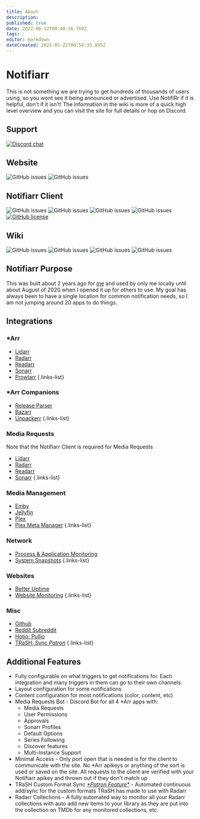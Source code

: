 ```yaml
---
title: About
description: 
published: true
date: 2022-06-12T00:40:16.760Z
tags: 
editor: markdown
dateCreated: 2021-05-22T00:58:35.895Z
---
```


# Notifiarr

This is not something we are trying to get hundreds of thousands of users using, so you wont see it being announced or advertised. Use  NotifiRr if it is helpful, don't if it isn't! The information in the wiki is more of a quick high level overview and you can visit the site for full details or hop on Discord.

## Support

[![Discord chat](https://img.shields.io/discord/764440599066574859?style=plastic&color=blue&logo=discord)](https://discord.gg/AURf8Yz)

## Website

![GitHub issues](https://img.shields.io/github/issues/Notifiarr/website?color=blue&logo=github&style=plastic) ![GitHub issues](https://img.shields.io/github/issues-closed/Notifiarr/website?color=blue&logo=github&style=plastic)

## Notifiarr Client

![GitHub issues](https://img.shields.io/github/issues/Notifiarr/notifiarr?color=blue&logo=github&style=plastic) ![GitHub issues](https://img.shields.io/github/issues-closed/Notifiarr/notifiarr?color=blue&logo=github&style=plastic)  ![GitHub issues](https://img.shields.io/github/issues-pr/Notifiarr/notifiarr?color=blue&logo=github&style=plastic)  ![GitHub issues](https://img.shields.io/github/issues-pr-closed/Notifiarr/notifiarr?color=blue&logo=github&style=plastic) [![GitHub license](https://img.shields.io/github/license/Notifiarr/notifiarr?color=blue)](https://github.com/Notifiarr/notifiarr/blob/main/LICENSE)

## Wiki

![GitHub issues](https://img.shields.io/github/issues/Notifiarr/wiki?color=blue&logo=github&style=plastic) ![GitHub issues](https://img.shields.io/github/issues-closed/Notifiarr/wiki?color=blue&logo=github&style=plastic)  ![GitHub issues](https://img.shields.io/github/issues-pr/Notifiarr/wiki?color=blue&logo=github&style=plastic)  ![GitHub issues](https://img.shields.io/github/issues-pr-closed/Notifiarr/wiki?color=blue&logo=github&style=plastic)

## Notifiarr Purpose

This was built about 2 years ago for [me](https://github.com/austinwbest) and used by only me locally until about August of 2020 when I opened it up for others to use. My goal has always been to have a single location for common notification needs, so I am not jumping around 20 apps to do things.

## Integrations

### \*Arr

* [Lidarr](/Website/Integrations/Lidarr.md)
* [Radarr](/Website/Integrations/Radarr.md)
* [Readarr](/Website/Integrations/Readarr.md)
* [Sonarr](/Website/Integrations/Sonarr.md)
* [Prowlarr](/Website/Integrations/Prowlarr.md)
{.links-list}

### \*Arr Companions

* [Release Parser](/Website/Integrations/ReleaseParser.md)
* [Bazarr](/Website/Integrations/Bazarr.md)
* [Unpackerr](/Website/Integrations/Unpackerr.md)
{.links-list}

### Media Requests

Note that the Notifiarr Client is required for Media Requests

* [Lidarr](/Website/Integrations/MediaRequests.md)
* [Radarr](/Website/Integrations/MediaRequests.md)
* [Readarr](/Website/Integrations/MediaRequests.md)
* [Sonarr](/Website/Integrations/MediaRequests.md)
{.links-list}

### Media Management

* [Emby](/Website/Integrations/Emby.md)
* [Jellyfin](/Website/Integrations/Jellyfin.md)
* [Plex](/Website/Integrations/Plex.md)
* [Plex Meta Manager](Website/Integrations/PMM.md)
{.links-list}

### Network

* [Process & Application Monitoring](/Website/Integrations/Network.md)
* [System Snapshots](/Website/Integrations/Snapshots.md)
{.links-list}

### Websites

* [Better Uptime](/Website/Integrations/BetterUptime.md)
* [Website Monitoring](/Website/Integrations/WebsiteStatus.md)
{.links-list}

### Misc

* [Github](/Website/Integrations/Github.md)
* [Reddit Subreddit](/Website/Integrations/Reddit.md)
* [Hotio: Pullio](/Website/Integrations/Hotio.md)
* [TRaSH: Sync *Patron*](/Website/Integrations/Trash.md)
{.links-list}

## Additional Features

* Fully configurable on what triggers to get notifications for. Each integration and many triggers in them can go to their own channels.
* Layout configuration for some notifications
* Content configuration for most notifications (color, content, etc)
* Media Requests Bot - Discord Bot for all 4 \*Arr apps with:
  * Media Requests
  * User Permissions
  * Approvals
  * Sonarr Profiles
  * Default Options
  * Series Following
  * Discover features
  * Multi-Instance Support
* Minimal Access - Only port open that is needed is for the client to communicate with the site. No \*Arr apikeys or anything of the sort is used or saved on the site. All requests to the client are verified with your Notifiarr apikey and thrown out if they don't match up
* TRaSH Custom Format Sync [*\*Patron Feature\**](/FAQ#q-what-are-the-user-level-differences) - Automated continuous add/sync for the custom formats TRaSH has made to use with Radarr
* Radarr Collections - A fully automated way to monitor all your Radarr collections with auto add new items to your library as they are put into the collection on TMDb for any monitored collections, etc.
